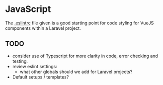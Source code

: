 # JavaScript
The [.eslintrc](.eslintrc) file given is a good starting point for code styling for VueJS components within a Laravel project.

## TODO
- consider use of Typescript for more clarity in code, error checking and testing.
- review eslint settings:
  - what other globals should we add for Laravel projects?
- Default setups / templates?


